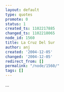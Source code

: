 ```yaml
---
layout: default
type: quotes
promote: 0
status: 1
created_ts: 1102217885
changed_ts: 1102218065
node_id: 1560
title: La Cruz Del Sur
author: anj
created: '2004-12-05'
changed: '2004-12-05'
redirect_from: []
permalink: "/node/1560/"
tags: []
---
```

...
